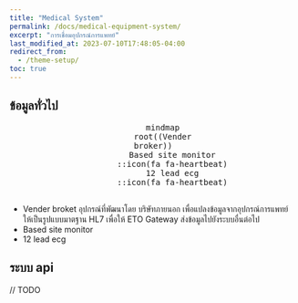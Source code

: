```yaml
---
title: "Medical System"
permalink: /docs/medical-equipment-system/
excerpt: "การเชื่อมอุปกรณ์การแพทย์"
last_modified_at: 2023-07-10T17:48:05-04:00
redirect_from:
  - /theme-setup/
toc: true
---
```


## ข้อมูลทั่วไป

<div align="center">
  <pre class="mermaid">
    mindmap
    root((Vender<br/>broker))
        Based site monitor
        ::icon(fa fa-heartbeat)
        12 lead ecg
        ::icon(fa fa-heartbeat)
  </pre>
</div>

- Vender broket อุปกรณ์ที่พัฒนาโดย บริษัทภายนอก เพื่อแปลงข้อมูลจากอุปกรณ์การแพทย์ ให้เป็นรูปแบบมาตฐาน HL7 เพื่อให้ ETO Gateway ส่งข้อมูลไปยังระบบอื่นต่อไป
- Based site monitor
- 12 lead ecg

## ระบบ api
// TODO

<div>
  <head>
      <meta charset="UTF-8">
      <meta name="viewport" content="width=device-width, initial-scale=1">
      <link rel="stylesheet" type="text/css"
          href="https://cdnjs.cloudflare.com/ajax/libs/swagger-ui/5.1.0/swagger-ui.min.css">
      <title>ETO api</title>

  <body>
      <div id="openapi">
          <script src="https://cdnjs.cloudflare.com/ajax/libs/swagger-ui/5.1.0/swagger-ui-bundle.min.js"></script>
          <script>
              window.onload = function () {
                  const ui = SwaggerUIBundle({
                      url: "/eto-doc/assets/openapi/vitual-1.json",
                      dom_id: "#openapi"
                  })
              }
          </script>
  </body>
</div>
